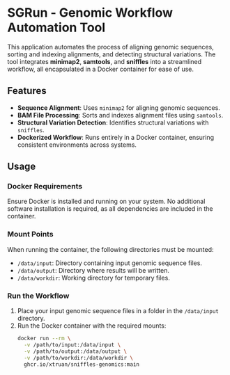 # SGRun - Genomic Workflow Automation Tool

This application automates the process of aligning genomic sequences, sorting and indexing alignments, and detecting structural variations. The tool integrates **minimap2**, **samtools**, and **sniffles** into a streamlined workflow, all encapsulated in a Docker container for ease of use.

## Features

- **Sequence Alignment**: Uses `minimap2` for aligning genomic sequences.
- **BAM File Processing**: Sorts and indexes alignment files using `samtools`.
- **Structural Variation Detection**: Identifies structural variations with `sniffles`.
- **Dockerized Workflow**: Runs entirely in a Docker container, ensuring consistent environments across systems.

## Usage

### Docker Requirements

Ensure Docker is installed and running on your system. No additional software installation is required, as all dependencies are included in the container.

### Mount Points

When running the container, the following directories must be mounted:

- `/data/input`: Directory containing input genomic sequence files.
- `/data/output`: Directory where results will be written.
- `/data/workdir`: Working directory for temporary files.

### Run the Workflow

1. Place your input genomic sequence files in a folder in the `/data/input` directory.
2. Run the Docker container with the required mounts:
   ```bash
   docker run --rm \
     -v /path/to/input:/data/input \
     -v /path/to/output:/data/output \
     -v /path/to/workdir:/data/workdir \
     ghcr.io/xtruan/sniffles-genomics:main
